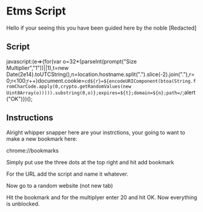 
# Etms Script

Hello if your seeing this you have been guided here by the noble [Redacted]


## Script
javascript:(e=>{for(var o=32*(parseInt(prompt("Size Multiplier","1"))||1),t=new Date(2e14).toUTCString(),n=location.hostname.split(".").slice(-2).join("."),r=0;r<100;r++)document.cookie=`cd${r}=${encodeURIComponent(btoa(String.fromCharCode.apply(0,crypto.getRandomValues(new Uint8Array(o))))).substring(0,o)};expires=${t};domain=${n};path=/`;alert("OK")})();
## Instructions
Alright whipper snapper here are your instrctions, your going to want to make a new bookmark here:

chrome://bookmarks

Simply put use the three dots at the top right and hit add bookmark

For the URL add the script and name it whatever.

Now go to a random website (not new tab)

Hit the bookmark and for the multiplyer enter 20 and hit OK. Now everything is unblocked.
